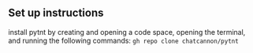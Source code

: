 ## Set up instructions 
install pytnt by creating and opening a code space, opening the terminal, and running the following commands:
`gh repo clone chatcannon/pytnt`
